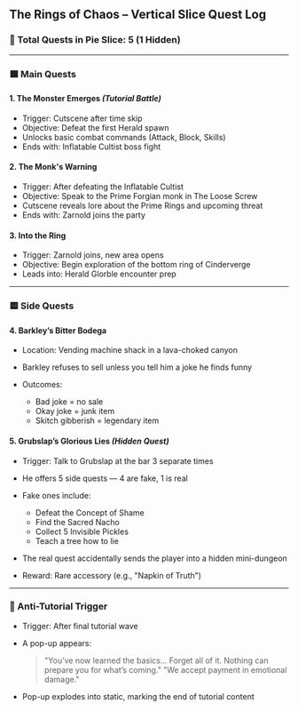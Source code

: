 ## The Rings of Chaos – Vertical Slice Quest Log

### 📜 Total Quests in Pie Slice: 5 (1 Hidden)

---

### 🟩 Main Quests

#### 1. **The Monster Emerges** *(Tutorial Battle)*

* Trigger: Cutscene after time skip
* Objective: Defeat the first Herald spawn
* Unlocks basic combat commands (Attack, Block, Skills)
* Ends with: Inflatable Cultist boss fight

#### 2. **The Monk's Warning**

* Trigger: After defeating the Inflatable Cultist
* Objective: Speak to the Prime Forgian monk in The Loose Screw
* Cutscene reveals lore about the Prime Rings and upcoming threat
* Ends with: Zarnold joins the party

#### 3. **Into the Ring**

* Trigger: Zarnold joins, new area opens
* Objective: Begin exploration of the bottom ring of Cinderverge
* Leads into: Herald Glorble encounter prep

---

### 🟨 Side Quests

#### 4. **Barkley’s Bitter Bodega**

* Location: Vending machine shack in a lava-choked canyon
* Barkley refuses to sell unless you tell him a joke he finds funny
* Outcomes:

  * Bad joke = no sale
  * Okay joke = junk item
  * Skitch gibberish = legendary item

#### 5. **Grubslap’s Glorious Lies** *(Hidden Quest)*

* Trigger: Talk to Grubslap at the bar 3 separate times
* He offers 5 side quests — 4 are fake, 1 is real
* Fake ones include:

  * Defeat the Concept of Shame
  * Find the Sacred Nacho
  * Collect 5 Invisible Pickles
  * Teach a tree how to lie
* The real quest accidentally sends the player into a hidden mini-dungeon
* Reward: Rare accessory (e.g., "Napkin of Truth")

---

### 🧠 Anti-Tutorial Trigger

* Trigger: After final tutorial wave
* A pop-up appears:

  > "You’ve now learned the basics... Forget all of it. Nothing can prepare you for what’s coming."
  > "We accept payment in emotional damage."
* Pop-up explodes into static, marking the end of tutorial content
